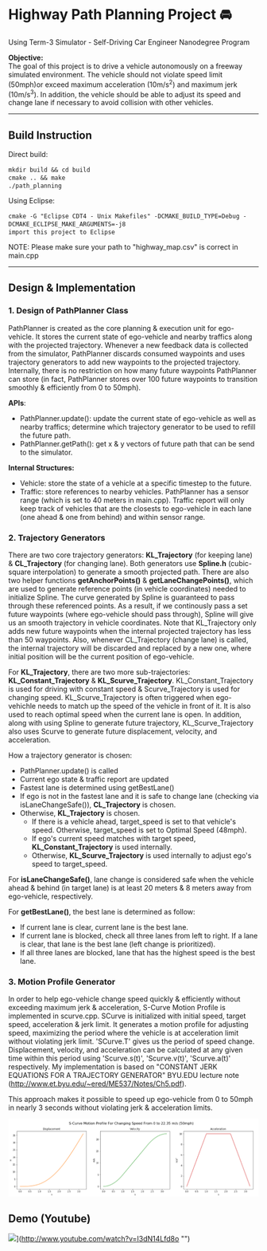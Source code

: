 [//]: # (Image References)
[image_0]: ./motion_profile.png "S-Curve Motion Profile"

# Highway Path Planning Project :oncoming_automobile:
Using Term-3 Simulator - Self-Driving Car Engineer Nanodegree Program 

**Objective:** <br>
The goal of this project is to drive a vehicle autonomously on a freeway simulated environment. The vehicle should not violate speed limit (50mph)or exceed maximum acceleration (10m/s<sup>2</sup>) and maximum jerk (10m/s<sup>3</sup>). In addition, the vehicle should be able to adjust its speed and change lane if necessary to avoid collision with other vehicles.  

---

## Build Instruction
Direct build:

    mkdir build && cd build
    cmake .. && make
    ./path_planning

Using Eclipse:

    cmake -G "Eclipse CDT4 - Unix Makefiles" -DCMAKE_BUILD_TYPE=Debug -DCMAKE_ECLIPSE_MAKE_ARGUMENTS=-j8
    import this project to Eclipse

NOTE: Please make sure your path to "highway_map.csv" is correct in main.cpp

---

## Design & Implementation

### 1. Design of PathPlanner Class

PathPlanner is created as the core planning & execution unit for ego-vehicle. It stores the current state of ego-vehicle and nearby traffics along with the projected trajectory. Whenever a new feedback data is collected from the simulator, PathPlanner discards consumed waypoints and uses trajectory generators to add new waypoints to the projected trajectory. Internally, there is no restriction on how many future waypoints PathPlanner can store (in fact, PathPlanner stores over 100 future waypoints to transition smoothly & efficiently from 0 to 50mph).

**APIs**:<br>
- PathPlanner.update(): update the current state of ego-vehicle as well as nearby traffics; determine which trajectory generator to be used to refill the future path.<br>
- PathPlanner.getPath(): get x & y vectors of future path that can be send to the simulator.

**Internal Structures:**<br>
- Vehicle: store the state of a vehicle at a specific timestep to the future. <br>
- Traffic: store references to nearby vehicles. PathPlanner has a sensor range (which is set to 40 meters in main.cpp). Traffic report will only keep track of vehicles that are the closests to ego-vehicle in each lane (one ahead & one from behind) and within sensor range. 

### 2. Trajectory Generators

There are two core trajectory generators: **KL_Trajectory** (for keeping lane) & **CL_Trajectory** (for changing lane). Both generators use **Spline.h** (cubic-square interpolation) to generate a smooth projected path. There are also two helper functions **getAnchorPoints()** & **getLaneChangePoints()**, which are used to generate reference points (in vehicle coordinates) needed to initialize Spline. The curve generated by Spline is guaranteed to pass through these referenced points. As a result, if we continously pass a set future waypoints (where ego-vehicle should pass through), Spline will give us an smooth trajectory in vehicle coordinates. Note that KL_Trajectory only adds new future waypoints when the internal projected trajectory has less than 50 waypoints. Also, whenever CL_Trajectory (change lane) is called, the internal trajectory will be discarded and replaced by a new one, where initial position will be the current position of ego-vehicle.

For **KL_Trajectory**, there are two more sub-trajectories: **KL_Constant_Trajectory** & **KL_Scurve_Trajectory**. KL_Constant_Trajectory is used for driving with constant speed & Scurve_Trajectory is used for changing speed. KL_Scurve_Trajectory is often triggered when ego-vehichle needs to match up the speed of the vehicle in front of it. It is also used to reach optimal speed when the current lane is open. In addition, along with using Spline to generate future trajectory, KL_Scurve_Trajectory also uses Scurve to generate future displacement, velocity, and acceleration.

How a trajectory generator is chosen:

- PathPlanner.update() is called
- Current ego state & traffic report are updated 
- Fastest lane is determined using getBestLane()
- If ego is not in the fastest lane and it is safe to change lane (checking via isLaneChangeSafe()), **CL_Trajectory** is chosen.
- Otherwise, **KL_Trajectory** is chosen.
    + If there is a vehicle ahead, target_speed is set to that vehicle's speed. Otherwise, target_speed is set to Optimal Speed (48mph).
    + If ego's current speed matches with target speed, **KL_Constant_Trajectory** is used internally.
    + Otherwise, **KL_Scurve_Trajectory** is used internally to adjust ego's speed to target_speed.

For **isLaneChangeSafe()**, lane change is considered safe when the vehicle ahead & behind (in target lane) is at least 20 meters & 8 meters away from ego-vehicle, respectively.

For **getBestLane()**, the best lane is determined as follow:

- If current lane is clear, current lane is the best lane.
- If current lane is blocked, check all three lanes from left to right. If a lane is clear, that lane is the best lane (left change is prioritized).
- If all three lanes are blocked, lane that has the highest speed is the best lane.


### 3. Motion Profile Generator

In order to help ego-vehicle change speed quickly & efficiently without exceeding maximum jerk & acceleration, S-Curve Motion Profile is implemented in scurve.cpp. SCurve is initialized with initial speed, target speed, acceleration & jerk limit. It generates a motion profile for adjusting speed, maximizing the period where the vehicle is at acceleration limit without violating jerk limit. 'SCurve.T' gives us the period of speed change. Displacement, velocity, and acceleration can be calculated at any given time within this period using 'Scurve.s(t)', 'Scurve.v(t)', 'Scurve.a(t)' respectively. My implementation is based on "CONSTANT JERK EQUATIONS FOR A TRAJECTORY GENERATOR" BYU.EDU lecture note (http://www.et.byu.edu/~ered/ME537/Notes/Ch5.pdf).

This approach makes it possible to speed up ego-vehicle from 0 to 50mph in nearly 3 seconds without violating jerk & acceleration limits. 

![alt text][image_0]

## Demo (Youtube)

![](http://img.youtube.com/vi/I3dN14Lfd8o/0.jpg)](http://www.youtube.com/watch?v=I3dN14Lfd8o "")






